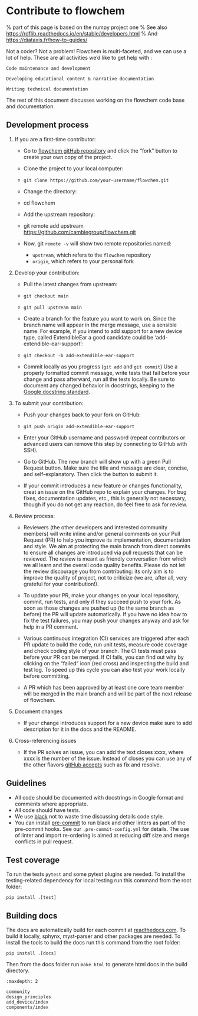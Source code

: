 # Contribute to flowchem
% part of this page is based on the numpy project one
% See also https://rdflib.readthedocs.io/en/stable/developers.html
% And https://diataxis.fr/how-to-guides/

Not a coder? Not a problem! Flowchem is multi-faceted, and we can use a lot of help.
These are all activities we’d like to get help with :

    Code maintenance and development

    Developing educational content & narrative documentation

    Writing technical documentation

The rest of this document discusses working on the flowchem code base and documentation.

## Development process
1. If you are a first-time contributor:

   * Go to [flowchem gitHub repository](https://github.com/cambiegroup/flowchem) and click the “fork” button to create your own copy of the project.

   * Clone the project to your local computer:

   * `git clone https://github.com/your-username/flowchem.git`

   * Change the directory:

   * cd flowchem

   * Add the upstream repository:

   * git remote add upstream https://github.com/cambiegroup/flowchem.git

   * Now, git `remote -v` will show two remote repositories named:
     * `upstream`, which refers to the `flowchem` repository
     * `origin`, which refers to your personal fork

2. Develop your contribution:

   * Pull the latest changes from upstream:

   * `git checkout main`
   * `git pull upstream main`

   * Create a branch for the feature you want to work on. Since the branch name will appear in the merge message, use a sensible name. For example, if you intend to add support for a new device type, called ExtendibleEar a good candidate could be ‘add-extendible-ear-support’:

   * `git checkout -b add-extendible-ear-support`

   * Commit locally as you progress (`git add` and `git commit`) Use a properly formatted commit message, write tests that fail before your change and pass afterward, run all the tests locally. Be sure to document any changed behavior in docstrings, keeping to the [Google docstring standard](https://sphinxcontrib-napoleon.readthedocs.io/en/latest/example_google.html).

3. To submit your contribution:

   * Push your changes back to your fork on GitHub:

   * `git push origin add-extendible-ear-support`

   * Enter your GitHub username and password (repeat contributors or advanced users can remove this step by connecting to GitHub with SSH).

   * Go to GitHub. The new branch will show up with a green Pull Request button. Make sure the title and message are clear, concise, and self-explanatory. Then click the button to submit it.

   * If your commit introduces a new feature or changes functionality, creat an issue on the GitHub repo to explain your changes. For bug fixes, documentation updates, etc., this is generally not necessary, though if you do not get any reaction, do feel free to ask for review.

4. Review process:

   * Reviewers (the other developers and interested community members) will write inline and/or general comments on your Pull Request (PR) to help you improve its implementation, documentation and style. We aim at protecting the main branch from direct commits to ensure all changes are introduced via pull requests that can be reviewed. The review is meant as friendly conversation from which we all learn and the overall code quality benefits. Please do not let the review discourage you from contributing: its only aim is to improve the quality of project, not to criticize (we are, after all, very grateful for your contribution!).

   * To update your PR, make your changes on your local repository, commit, run tests, and only if they succeed push to your fork. As soon as those changes are pushed up (to the same branch as before) the PR will update automatically. If you have no idea how to fix the test failures, you may push your changes anyway and ask for help in a PR comment.

   * Various continuous integration (CI) services are triggered after each PR update to build the code, run unit tests, measure code coverage and check coding style of your branch. The CI tests must pass before your PR can be merged. If CI fails, you can find out why by clicking on the “failed” icon (red cross) and inspecting the build and test log. To speed up this cycle you can also test your work locally before committing.

   * A PR which has been approved by at least one core team member will be merged in the main branch and will be part of the next release of flowchem.

5. Document changes

   * If your change introduces support for a new device make sure to add description for it in the docs and the README.

6. Cross-referencing issues

   * If the PR solves an issue, you can add the text closes xxxx, where xxxx is the number of the issue. Instead of closes you can use any of the other flavors [gitHub accepts](https://help.github.com/en/articles/closing-issues-using-keywords) such as fix and resolve.

## Guidelines

* All code should be documented with docstrings in Google format and comments where appropriate.
* All code should have tests.
* We use [black](https://github.com/psf/black) not to waste time discussing details code style.
* You can install [pre-commit](https://pre-commit.com/) to run black and other linters as part of the pre-commit hooks. See our `.pre-commit-config.yml` for details. The use of linter and import re-ordering is aimed at reducing diff size and merge conflicts in pull request.

## Test coverage
To run the tests `pytest` and some pytest plugins are needed. To install the testing-related dependency for local testing run this command from the root folder:
```shell
pip install .[test]
```

## Building docs
The docs are automatically build for each commit at [readthedocs.com](https://readthedocs.org/projects/flowchem/).
To build it locally, sphynx, myst-parser and other packages are needed. To install the tools to build the docs run this command from the root folder:
```shell
pip install .[docs]
```

Then from the docs folder run `make html` to generate html docs in the build directory.


```{toctree}
:maxdepth: 2

community
design_principles
add_device/index
components/index

```
